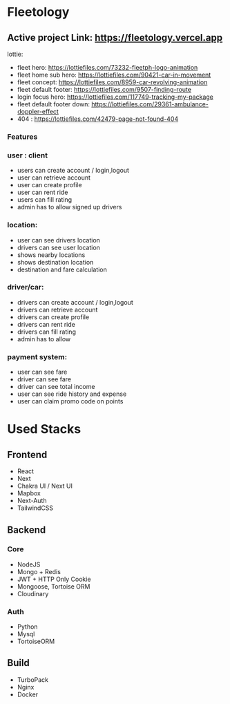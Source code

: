 # Fleetology

## Active project Link: https://fleetology.vercel.app

lottie:
- fleet hero: https://lottiefiles.com/73232-fleetph-logo-animation
- fleet home sub hero: https://lottiefiles.com/90421-car-in-movement
- fleet concept: https://lottiefiles.com/8959-car-revolving-animation
- fleet default footer: https://lottiefiles.com/9507-finding-route
- login focus hero: https://lottiefiles.com/117749-tracking-my-package
- fleet default footer down: https://lottiefiles.com/29361-ambulance-doppler-effect
- 404 : https://lottiefiles.com/42479-page-not-found-404

### Features

### user : client
- users can create account / login,logout
- user can retrieve account
- user can create profile
- user can rent ride
- users can fill rating
- admin has to allow signed up drivers

### location:
- user can see drivers location
- drivers can see user location
- shows nearby locations
- shows destination location
- destination and fare calculation

### driver/car:
- drivers can create account / login,logout
- drivers can retrieve account
- drivers can create profile
- drivers can rent ride
- drivers can fill rating
- admin has to allow

### payment system:
- user can see fare
- driver can see fare
- driver can see total income
- user can see ride history and expense
- user can claim promo code on points

# Used Stacks

## Frontend

- React
- Next
- Chakra UI / Next UI
- Mapbox
- Next-Auth
- TailwindCSS

## Backend

### Core
- NodeJS 
- Mongo + Redis 
- JWT + HTTP Only Cookie
- Mongoose, Tortoise ORM
- Cloudinary

### Auth
- Python
- Mysql
- TortoiseORM

## Build
- TurboPack
- Nginx
- Docker
